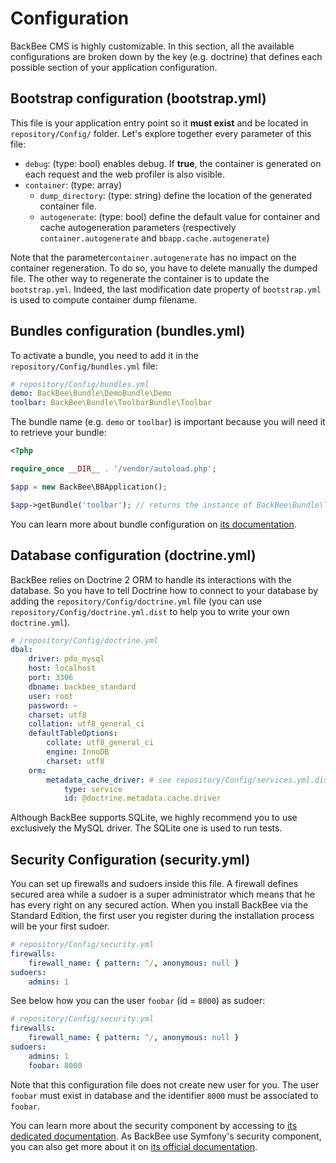 
# Configuration

BackBee CMS is highly customizable. In this section, all the available configurations are broken down by the key (e.g. doctrine) that defines each possible section of your application configuration.

## Bootstrap configuration (bootstrap.yml)

This file is your application entry point so it **must exist** and be located in `repository/Config/` folder. Let's explore together every parameter of this file:

* `debug`: (type: bool) enables debug. If **true**, the container is generated on each request and the web profiler is also visible.
* `container`: (type: array)
    * `dump_directory`: (type: string) define the location of the generated container file.
    * `autogenerate`: (type: bool) define the default value for container and cache autogeneration parameters (respectively `container.autogenerate` and `bbapp.cache.autogenerate`)

Note that the parameter`container.autogenerate` has no impact on the container regeneration. To do so,  you have to delete manually the dumped file. The other way to regenerate the container is to update the `bootstrap.yml`. Indeed, the last modification date property of `bootstrap.yml` is used to compute container dump filename.

## Bundles configuration (bundles.yml)

To activate a bundle, you need to add it in the `repository/Config/bundles.yml` file:

```yaml
# repository/Config/bundles.yml
demo: BackBee\Bundle\DemoBundle\Demo
toolbar: BackBee\Bundle\ToolbarBundle\Toolbar
```

The bundle name (e.g. `demo` or `toolbar`) is important because you will need it to retrieve your bundle:

```php
<?php

require_once __DIR__ . '/vendor/autoload.php';

$app = new BackBee\BBApplication();

$app->getBundle('toolbar'); // returns the instance of BackBee\Bundle\ToolbarBundle\Toolbar
```

You can learn more about bundle configuration on [its documentation](/developer-documentation/components/bundle/).

## Database configuration (doctrine.yml)

BackBee relies on Doctrine 2 ORM to handle its interactions with the database. So you have to tell Doctrine how to connect to your database by adding the `repository/Config/doctrine.yml` file (you can use `repository/Config/doctrine.yml.dist` to help you to write your own `doctrine.yml`).

```yaml
# /repository/Config/doctrine.yml
dbal:
    driver: pdo_mysql
    host: localhost
    port: 3306
    dbname: backbee_standard
    user: root
    password: ~
    charset: utf8
    collation: utf8_general_ci
    defaultTableOptions:
        collate: utf8_general_ci
        engine: InnoDB
        charset: utf8
    orm:
        metadata_cache_driver: # see repository/Config/services.yml.dist to enable cache of class metadata
            type: service
            id: @doctrine.metadata.cache.driver
```

Although BackBee supports SQLite, we highly recommend you to use exclusively the MySQL driver. The SQLite one is used to run tests.

## Security Configuration (security.yml)

You can set up firewalls and sudoers inside this file. A firewall defines secured area while a sudoer is a super administrator which means that he has every right on any secured action. When you install BackBee via the Standard Edition, the first user you register during the installation process will be your first sudoer.

```yaml
# repository/Config/security.yml
firewalls:
    firewall_name: { pattern: ^/, anonymous: null }
sudoers:
    admins: 1
```

See below how you can the user `foobar` (id = `8000`) as sudoer:

```yaml
# repository/Config/security.yml
firewalls:
    firewall_name: { pattern: ^/, anonymous: null }
sudoers:
    admins: 1
    foobar: 8000
```

Note that this configuration file does not create new user for you. The user `foobar` must exist in database and the identifier `8000` must be associated to `foobar`.

You can learn more about the security component by accessing to [its dedicated documentation](/developer-documentation/components/security/). As BackBee use Symfony's security component, you can also get more about it on [its official documentation](http://symfony.com/doc/current/book/security.html).
